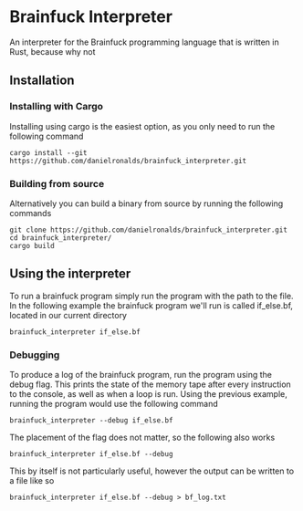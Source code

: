 # Brainfuck Interpreter

An interpreter for the Brainfuck programming language that is written in Rust, because why not

## Installation

### Installing with Cargo

Installing using cargo is the easiest option, as you only need to run the following command

```
cargo install --git https://github.com/danielronalds/brainfuck_interpreter.git
```

### Building from source

Alternatively you can build a binary from source by running the following commands

```
git clone https://github.com/danielronalds/brainfuck_interpreter.git
cd brainfuck_interpreter/
cargo build
```

## Using the interpreter

To run a brainfuck program simply run the program with the path to the file. In the following 
example the brainfuck program we'll run is called if_else.bf, located in our current directory

```
brainfuck_interpreter if_else.bf
```

### Debugging

To produce a log of the brainfuck program, run the program using the debug flag. This prints the 
state of the memory tape after every instruction to the console, as well as when a loop is run. 
Using the previous example, running the program would use the following command


```
brainfuck_interpreter --debug if_else.bf
```

The placement of the flag does not matter, so the following also works


```
brainfuck_interpreter if_else.bf --debug
```

This by itself is not particularly useful, however the output can be written to a file like so

```
brainfuck_interpreter if_else.bf --debug > bf_log.txt
```

